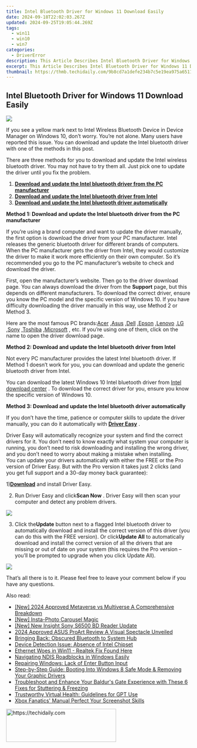 ```yaml
---
title: Intel Bluetooth Driver for Windows 11 Download Easily
date: 2024-09-18T22:02:03.267Z
updated: 2024-09-25T19:05:44.269Z
tags:
  - win11
  - win10
  - win7
categories:
  - DriverError
description: This Article Describes Intel Bluetooth Driver for Windows 11 Download Easily
excerpt: This Article Describes Intel Bluetooth Driver for Windows 11 Download Easily
thumbnail: https://thmb.techidaily.com/9b8cd7a1defe234b7c5e19ea975a65111eb68a7f947172e793fdb9bfe98621fe.jpg
---
```


## Intel Bluetooth Driver for Windows 11 Download Easily

![](https://images.drivereasy.com/wp-content/uploads/2016/05/img_57299d389cdb6.png)

 If you see a yellow mark next to Intel Wireless Bluetooth Device in Device Manager on Windows 10, don’t worry. You’re not alone. Many users have reported this issue. You can download and update the Intel bluetooth driver with one of the methods in this post.

 There are three methods for you to download and update the Intel wireless bluetooth driver. You may not have to try them all. Just pick one to update the driver until you fix the problem.

1. **[Download and update the Intel bluetooth driver from the PC manufacturer](https://proteahair.pxf.io/znernm)**
2. [**Download and update the Intel bluetooth driver from Intel**](https://aspironcom.sjv.io/kj14en)
3. [**Download and update the Intel bluetooth driver automatically**](https://dhgate.sjv.io/5g6yb2)

 **Method 1: Download and update the Intel bluetooth driver from the PC manufacturer**

 If you’re using a brand computer and want to update the driver manually, the first option is download the driver from your PC manufacturer. Intel releases the generic bluetooth driver for different brands of computers. When the PC manufacturer gets the driver from Intel, they would customize the driver to make it work more efficiently on their own computer. So it’s recommended you go to the PC manufacturer’s website to check and download the driver.

 First, open the manufacturer’s website. Then go to the driver download page. You can always download the driver from the **Support** page, but this depends on different manufacturers. To download the correct driver, ensure you know the PC model and the specific version of Windows 10\. If you have difficulty downloading the driver manually in this way, use Method 2 or Method 3.

 Here are the most famous PC brands:[Acer](https://www.acer.com/ac/en/US/content/drivers) ,[Asus](https://www.asus.com/support/Download-Center/) ,[Dell](https://shop-links.co/link/?exclusive=1&publisher_slug=itechdaily19598&url=http%3A%2F%2Fwww.dell.com%2Fsupport%2Fhome%2Fus%2Fen%2F19%2Fproducts) ,[Epson](https://epson.com/Support/sl/s) ,[Lenovo](https://shop-links.co/link/?exclusive=1&publisher_slug=itechdaily19598&url=https%3A%2F%2Fsupport.lenovo.com%2Fus%2Fen%2F) ,[LG](https://shop-links.co/link/?exclusive=1&publisher_slug=itechdaily19598&url=http%3A%2F%2Fwww.lg.com%2Fus%2Fsupport%2Fsoftware-firmware-drivers) ,[Sony](https://esupport.sony.com/DRIVERS/) ,[Toshiba](https://support.toshiba.com/drivers) ,[Microsoft](https://www.microsoft.com/en-us/download/driver.aspx) , etc. If you’re using one of them, click on the name to open the driver download page.

   **Method 2: Download and update the Intel bluetooth driver from Intel**
  
 Not every PC manufacturer provides the latest Intel bluetooth driver. If Method 1 doesn’t work for you, you can download and update the generic bluetooth driver from Intel.  
  
 You can download the latest Windows 10 Intel bluetooth driver from [Intel download center](https://downloadcenter.intel.com/) . To download the correct driver for you, ensure you know the specific version of Windows 10\.

   **Method 3: Download and update the Intel bluetooth driver automatically**

 If you don’t have the time, patience or computer skills to update the driver manually, you can do it automatically with **[Driver Easy](https://tools.techidaily.com/drivereasy/download/)**  .  
  
 Driver Easy will automatically recognize your system and find the correct drivers for it. You don’t need to know exactly what system your computer is running, you don’t need to risk downloading and installing the wrong driver, and you don’t need to worry about making a mistake when installing.  
 You can update your drivers automatically with either the FREE or the Pro version of Driver Easy. But with the Pro version it takes just 2 clicks (and you get full support and a 30-day money back guarantee):  
  
 1)[**Download**](https://tools.techidaily.com/drivereasy/download/) and install Driver Easy.  
  
 2) Run Driver Easy and click**Scan Now** . Driver Easy will then scan your computer and detect any problem drivers.

![](https://images.drivereasy.com/wp-content/uploads/2018/03/img_5aa0e6b605527.png)

 3) Click the**Update** button next to a flagged Intel bluetooth driver to automatically download and install the correct version of this driver (you can do this with the FREE version). Or click**Update All** to automatically download and install the correct version of all the drivers that are missing or out of date on your system (this requires the Pro version – you’ll be prompted to upgrade when you click Update All).

![](https://images.drivereasy.com/wp-content/uploads/2018/03/img_5aa0e8f8cc81f.jpg)

 That’s all there is to it. Please feel free to leave your comment below if you have any questions.

<ins class="adsbygoogle"
     style="display:block"
     data-ad-format="autorelaxed"
     data-ad-client="ca-pub-7571918770474297"
     data-ad-slot="1223367746"></ins>

<ins class="adsbygoogle"
     style="display:block"
     data-ad-client="ca-pub-7571918770474297"
     data-ad-slot="8358498916"
     data-ad-format="auto"
     data-full-width-responsive="true"></ins>

<span class="atpl-alsoreadstyle">Also read:</span>
<div><ul>
<li><a href="https://fox-friendly.techidaily.com/new-2024-approved-metaverse-vs-multiverse-a-comprehensive-breakdown/"><u>[New] 2024 Approved Metaverse vs Multiverse A Comprehensive Breakdown</u></a></li>
<li><a href="https://instagram-video-recordings.techidaily.com/new-insta-photo-carousel-magic/"><u>[New] Insta-Photo Carousel Magic</u></a></li>
<li><a href="https://fox-boxes.techidaily.com/new-new-insight-sony-s6500-bd-reader-update/"><u>[New] New Insight Sony S6500 BD Reader Update</u></a></li>
<li><a href="https://extra-hints.techidaily.com/2024-approved-asus-proart-review-a-visual-spectacle-unveiled/"><u>2024 Approved ASUS ProArt Review A Visual Spectacle Unveiled</u></a></li>
<li><a href="https://driver-error.techidaily.com/bringing-back-obscured-bluetooth-to-system-hub/"><u>Bringing Back: Obscured Bluetooth to System Hub</u></a></li>
<li><a href="https://driver-error.techidaily.com/device-detection-issue-absence-of-intel-chipset/"><u>Device Detection Issue: Absence of Intel Chipset</u></a></li>
<li><a href="https://driver-error.techidaily.com/ethernet-woes-in-win11-realtek-fix-found-here/"><u>Ethernet Woes in Win11 - Realtek Fix Found Here</u></a></li>
<li><a href="https://driver-error.techidaily.com/navigating-ndis-roadblocks-in-windows-easily/"><u>Navigating NDIS Roadblocks in Windows Easily</u></a></li>
<li><a href="https://driver-error.techidaily.com/repairing-windows-lack-of-enter-button-input/"><u>Repairing Windows: Lack of Enter Button Input</u></a></li>
<li><a href="https://driver-error.techidaily.com/step-by-step-guide-booting-into-windows-8-safe-mode-and-removing-your-graphic-drivers/"><u>Step-by-Step Guide: Booting Into Windows 8 Safe Mode & Removing Your Graphic Drivers</u></a></li>
<li><a href="https://win-solutions.techidaily.com/troubleshoot-and-enhance-your-baldurs-gate-experience-with-these-6-fixes-for-stuttering-and-freezing/"><u>Troubleshoot and Enhance Your Baldur's Gate Experience with These 6 Fixes for Stuttering & Freezing</u></a></li>
<li><a href="https://tech-hub.techidaily.com/trustworthy-virtual-health-guidelines-for-gpt-use/"><u>Trustworthy Virtual Health: Guidelines for GPT Use</u></a></li>
<li><a href="https://digital-screen-recording.techidaily.com/xbox-fanatics-manual-perfect-your-screenshot-skills/"><u>Xbox Fanatics' Manual Perfect Your Screenshot Skills</u></a></li>
</ul></div>

<!-- affiliate ads begin -->
<a href="https://aligracehair.sjv.io/c/5597632/2135413/19272" target="_top" id="2135413">
  <img src="//a.impactradius-go.com/display-ad/19272-2135413" border="0" alt="https://techidaily.com" width="300" height="90"/>
</a>
<img height="0" width="0" src="https://aligracehair.sjv.io/i/5597632/2135413/19272" style="position:absolute;visibility:hidden;" border="0" />
<!-- affiliate ads end -->

